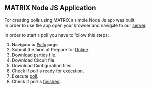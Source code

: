 ## MATRIX Node JS Application

For creating polls using MATRIX a simple Node Js app was built.  
In order to use the app open your browser and navigate to our [server](http://35.171.69.162).

In order to start a poll you have to follow this steps:
1. Navigate to [Polls](http://35.171.69.162/polls) page
2. Submit the form at Prepare for [Online](http://35.171.69.162/polls/prepareOnline).
3. Download parties file. 
4. Download Circuit file.
5. Download Configuration files.
6. Check if poll is ready for [execution](http://35.171.69.162/polls/isReadyForPoll).
7. Execute [poll](http://35.171.69.162/polls/executePoll).
8. Check if poll is [finished](isPollFinished).